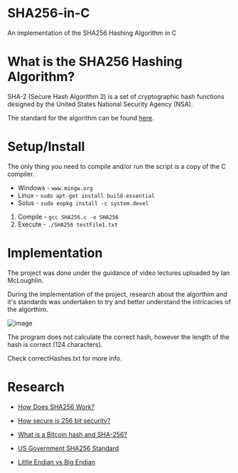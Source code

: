 # SHA256-in-C
An implementation of the SHA256 Hashing Algorithm in C

# What is the SHA256 Hashing Algorithm? 
SHA-2 (Secure Hash Algorithm 2) is a set of cryptographic hash functions designed by the United States National Security Agency (NSA).

The standard for the algorithm can be found [here](https://nvlpubs.nist.gov/nistpubs/FIPS/NIST.FIPS.180-4.pdf).

# Setup/Install
The only thing you need to compile and/or run the script is a copy of the C compiler.

* Windows - `www.mingw.org`
* Linux - `sudo apt-get install build-essential`
* Solus - `sudo eopkg install -c system.devel`


1. Compile - `gcc SHA256.c -o SHA256`
2. Execute - `./SHA256 testFile1.txt`

# Implementation
The project was done under the guidance of video lectures uploaded by Ian McLoughlin.

During the implementation of the project, research about the algorthim and it's standards was undertaken to try
and better understand the intricacies of the algorthim. 

![image](https://user-images.githubusercontent.com/22448079/55245841-e4ff5e80-523b-11e9-96b1-277ee6f65d2d.png)

The program does not calculate the correct hash, however the length of the hash is correct (124 characters).

Check correctHashes.txt for more info.

# Research
* [How Does SHA256 Work?](https://www.youtube.com/watch?v=mbekM2ErHfM)

* [How secure is 256 bit security?](https://www.youtube.com/watch?v=mbekM2ErHfM)

* [What is a Bitcoin hash and SHA-256?](https://www.youtube.com/watch?v=9mNgeTA13Gc)

* [US Government SHA256 Standard](https://nvlpubs.nist.gov/nistpubs/FIPS/NIST.FIPS.180-4.pdf)

* [Little Endian vs Big Endian](https://www.geeksforgeeks.org/little-and-big-endian-mystery/)
